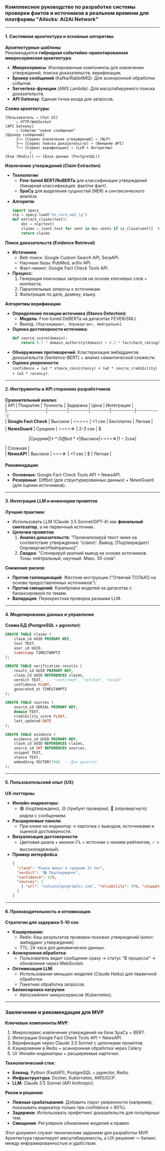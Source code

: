 ### **Комплексное руководство по разработке системы проверки фактов и источников в реальном времени для платформы "Ailocks: Ai2Ai Network"**

---

#### **1. Системная архитектура и основные алгоритмы**
**Архитектурные шаблоны**  
Рекомендуется **гибридная событийно-ориентированная микросервисная архитектура**:  
- **Микросервисы**: Изолированные компоненты для извлечения утверждений, поиска доказательств, верификации.  
- **Брокер сообщений** (Kafka/RabbitMQ): Для асинхронной обработки событий.  
- **Serverless-функции** (AWS Lambda): Для масштабируемого поиска доказательств.  
- **API Gateway**: Единая точка входа для запросов.  

**Схема архитектуры**:  
```
[Пользователь → Chat UI]  
     ↓ HTTP/WebSocket  
[API Gateway]  
     ↓ Событие "новое сообщение"  
[Брокер сообщений]  
     ├─→ [Сервис извлечения утверждений] → (NLP)  
     ├─→ [Сервис поиска доказательств] → (Внешние API)  
     └─→ [Сервис верификации] → (LLM + Алгоритмы)  
           ↓  
[Кэш (Redis)] ←→ [База данных (PostgreSQL)]  
```

**Извлечение утверждений (Claim Extraction)**  
- **Технологии**:  
  - **Fine-tuned BERT/RoBERTa** для классификации утверждений (бинарная классификация: факт/не факт).  
  - **SpaCy** для выделения сущностей (NER) и синтаксического анализа.  
- **Алгоритм**:  
  ```python
  import spacy
  nlp = spacy.load("en_core_web_lg")
  def extract_claims(text):
      doc = nlp(text)
      claims = [sent.text for sent in doc.sents if is_claim(sent)]  # Правила: наличие утвердительных глаголов, числовых данных
      return claims
  ```

**Поиск доказательств (Evidence Retrieval)**  
- **Источники**:  
  - Веб-поиск: Google Custom Search API, SerpAPI.  
  - Научные базы: PubMed, arXiv API.  
  - Факт-чекинг: Google Fact Check Tools API.  
- **Процесс**:  
  1. Генерация поисковых запросов на основе ключевых слов + контекста.  
  2. Параллельные запросы к источникам.  
  3. Фильтрация по дате, домену, языку.  

**Алгоритмы верификации**  
- **Определение позиции источника (Stance Detection)**:  
  - **Модель**: Fine-tuned DeBERTa на датасетах FEVER/SNLI.  
  - Выход: `[Подтверждает, Опровергает, Нейтрально]`.  
- **Оценка достоверности источника**:  
  ```python
  def source_score(domain):
      return 0.7 * domain_authority(domain) + 0.2 * factcheck_rating(domain) + 0.1 * user_feedback(domain)
  ```  
- **Обнаружение противоречий**: Кластеризация эмбеддингов доказательств (Sentence-BERT) + анализ семантической схожести.  
- **Оценка уверенности**:  
  `confidence = (w1 * stance_consistency) + (w2 * source_credibility) + (w3 * recency)`.  

---

#### **2. Инструменты и API сторонних разработчиков**
**Сравнительный анализ**:  
| API                | Покрытие | Точность | Задержка | Цена       | Интеграция |  
|--------------------|----------|----------|----------|------------|------------|  
| **Google Fact Check** | Высокое  | ⭐⭐⭐⭐⭐   | <1 сек   | Бесплатно  | Легкая     |  
| **NewsGuard**      | Среднее  | ⭐⭐⭐⭐☆   | 2-3 сек  | $$$        | Средняя    |  
| **Diffbot**        | Высокое  | ⭐⭐⭐⭐☆   | 1-2 сек  | $$         | Сложная    |  
| **NewsAPI**        | Высокое  | ⭐⭐⭐☆    | <1 сек   | $          | Легкая     |  

**Рекомендации**:  
- **Основные**: Google Fact Check Tools API + NewsAPI.  
- **Резервные**: Diffbot (для структурированных данных) + NewsGuard (для оценки источников).  

---

#### **3. Интеграция LLM и инженерия промптов**
**Лучшие практики**:  
- Использовать LLM (Claude 3.5 Sonnet/GPT-4) как **финальный синтезатор**, а не первичный источник.  
- **Цепочки промптов**:  
  1. **Анализ доказательств**: "Проанализируй текст ниже на соответствие утверждению '{claim}'. Вывод: [Подтверждает/Опровергает/Нейтрально]".  
  2. **Сводка**: "Сгенерируй краткий вывод на основе источников. Тоны: нейтральный, научный. Макс. 50 слов".  

**Снижение рисков**:  
- **Против галлюцинаций**: Жесткие инструкции ("Отвечай ТОЛЬКО на основе предоставленных источников").  
- **Против смещений**: Калибровка моделей на датасетах с балансировкой по темам.  
- **Валидация**: Перекрестная проверка разными LLM.  

---

#### **4. Моделирование данных и управление**
**Схема БД (PostgreSQL + pgvector)**:  
```sql
CREATE TABLE claims (
    claim_id UUID PRIMARY KEY,
    text TEXT,
    user_id UUID,
    timestamp TIMESTAMPTZ
);

CREATE TABLE verification_results (
    result_id UUID PRIMARY KEY,
    claim_id UUID REFERENCES claims,
    verdict TEXT,  -- "confirmed", "refuted", "mixed"
    confidence FLOAT,
    generated_at TIMESTAMPTZ
);

CREATE TABLE sources (
    source_id SERIAL PRIMARY KEY,
    domain TEXT,
    credibility_score FLOAT,
    last_updated DATE
);

CREATE TABLE evidence (
    evidence_id UUID PRIMARY KEY,
    claim_id UUID REFERENCES claims,
    source_id INT REFERENCES sources,
    snippet TEXT,
    stance TEXT,
    embedding VECTOR(768)  -- Для pgvector
);
```

---

#### **5. Пользовательский опыт (UX)**
**UX-паттерны**:  
- **Инлайн-индикаторы**:  
  - 🟢 (подтверждено), 🟡 (требует проверки), 🔴 (опровергнуто) рядом с сообщением.  
- **Расширяемые панели**:  
  - При клике на индикатор → карточка с выводом, источниками и оценкой достоверности.  
- **Визуализация достоверности**:  
  - Цветовая шкала + иконки (🔍 = источник с низким рейтингом, ✅ = высоконадежный).  
- **Пример интерфейса**:  
  ```json
  {
    "claim": "Кошки живут в среднем 15 лет",
    "verdict": "🟢 Подтверждено",
    "confidence": 92%,
    "sources": [
      { "url": "nationalgeographic.com", "reliability": 95%, "snippet": "Домашние кошки живут 12-18 лет..." }
    ]
  }
  ```

---

#### **6. Производительность и оптимизация**
**Стратегии для задержки 5-10 сек**:  
- **Кэширование**:  
  - Redis: Кэш результатов проверки похожих утверждений (ключ: эмбеддинг утверждения).  
  - TTL: 24 часа для динамических данных.  
- **Асинхронная обработка**:  
  - Пользователь видит сообщение сразу → статус "В процессе" → обновление через WebSocket.  
- **Оптимизация LLM**:  
  - Использование меньших моделей (Claude Haiku) для первичной обработки.  
  - Пакетная обработка запросов.  
- **Балансировка нагрузки**:  
  - Автоскейлинг микросервисов (Kubernetes).  

---

### **Заключение и рекомендации для MVP**
**Ключевые компоненты MVP**:  
1. Микросервис извлечения утверждений на базе SpaCy + BERT.  
2. Интеграция Google Fact Check Tools API + NewsAPI.  
3. Верификация через Claude 3.5 Sonnet с цепочками промптов.  
4. Кэширование в Redis + асинхронная обработка через Celery.  
5. UI: Инлайн-индикаторы + расширяемые карточки.  

**Технологический стек**:  
- **Бэкенд**: Python (FastAPI), PostgreSQL + pgvector, Redis.  
- **Инфраструктура**: Docker, Kubernetes, AWS/GCP.  
- **LLM**: Claude 3.5 Sonnet (API Anthropic).  

**Риски и решения**:  
- **Ложные срабатывания**: Добавить порог уверенности (например, показывать индикатор только при confidence > 80%).  
- **Задержки**: Использовать префетчинг доказательств для популярных тем.  
- **Смещения**: Регулярное обновление моделей и правил.  

Этот документ служит техническим заданием для разработки MVP. Архитектура гарантирует масштабируемость, а UX-решения — баланс между информированностью и удобством.